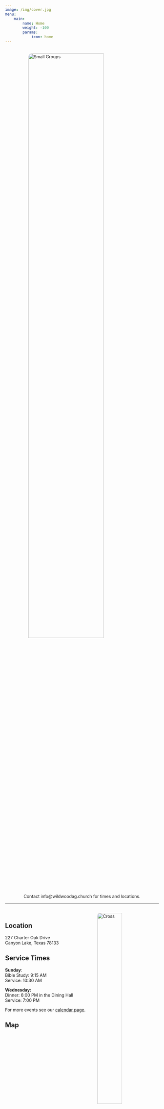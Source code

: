 ```yaml
---
image: /img/cover.jpg
menu:
    main:
        name: Home
        weight: -100
        params:
            icon: home
---
```


<style>
.article-details {
    display: none;
}

.article-image {
    position: relative;
}


.banner {
  background-color: rgba(255, 255, 255, 0.5);
  width: 100%;
  height: 100%;
  position: absolute;
  white-space: pre-wrap;
  font-size: 3em;
  color: #000;
  display: flex;
  flex-direction: column;
  align-items: start;
  justify-content: center;
  padding: 0 20px;
  text-shadow: 2px 2px 5px #A6B939;
  white-space: nowrap;
}

@media (max-width: 550px) {
    .banner {
        font-size: 2em;
    }
}

.banner > div:first-child {
    font-weight: bold;
}
</style>

<template id="banner-tpl">
    <div class="banner">
        <div>Wildwood Assembly</div>
        <div>Welcome Home</div>
    </div>
</template>

<script>
function showContent() {
  let temp = document.getElementById("banner-tpl");
  let clon = temp.content.cloneNode(true);
  document.querySelector(".article-image").prepend(clon);
}

showContent();
</script>

<div class="app-buttons" style="text-align: center; display: none;">
  <a href="https://apps.apple.com/us/app/wildwood-assembly/id6465793721" target="_blank">
    <img src="/img/apple-store.png" alt="Download on the App Store" style="height: 40px;">
  </a>
  &nbsp;&nbsp;
  <a href="https://play.google.com/store/apps/details?id=com.wildwoodag.church&pli=1" target="_blank">
    <img src="/img/google-store.png" alt="Get it on Google Play" style="height: 40px;">
  </a>
</div>

<br>

<img alt="Small Groups" src="/img/small-groups.png" style="width: 70%; border-radius: 10px; display: block; margin: 0 auto;">

<br>

<div style="text-align: center;">Contact info@wildwoodag.church for times and locations.</div>

<hr>

<br>

<img alt="Cross" src="/img/cross.jpg" style="width: 40%; float: right; border-radius: 10px;">

## Location

227 Charter Oak Drive<br>
Canyon Lake, Texas 78133

## Service Times

**Sunday**:<br>
Bible Study: 9:15 AM<br>
Service: 10:30 AM

**Wednesday:**<br>
Dinner: 6:00 PM in the Dining Hall<br>
Service: 7:00 PM

For more events see our [calendar page](/events/).

## Map

<iframe src="https://www.google.com/maps/embed?pb=!1m18!1m12!1m3!1d4760.43977184077!2d-98.24970147546678!3d29.83540784247989!2m3!1f0!2f0!3f0!3m2!1i1024!2i768!4f13.1!3m3!1m2!1s0x865c9c438d3f3315%3A0xa308a4af0a430fa3!2sChurch%20In%20the%20Wildwood%20Assembly!5e0!3m2!1sen!2sus!4v1693251391775!5m2!1sen!2sus" width="600" height="450" style="width: 100%; border:0;" allowfullscreen="" loading="lazy" referrerpolicy="no-referrer-when-downgrade"></iframe>

## Who We Are

- Called to His Plan
- Caring for His People
- Committed to His Purpose

We have been called to Worship our Lord in spirit mind soul and body. Caring, we step forward to the ministry of meeting the needs of individuals, families and our community. We are comitted to the task that He has set before us. We are his workmanship created in Christ Jesus our LORD. We are being fitly framed together as a habitation of the Holy Ghost exalting the Lordship of Jesus Christ.

Those who enter here are being saved, baptized, healed, filled with the Holy Spirit! We are looking for His soon return. We will stand in His righteousness. Crucified with Christ, nevertheless living in the faith of the Son of God. What is your purpose? – Join us and find out what God’s Purpose is for your life.

